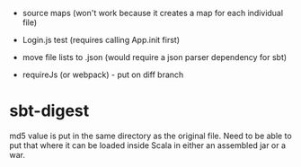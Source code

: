 - source maps (won't work because it creates a map for each individual file)

- Login.js test (requires calling App.init first)




- move file lists to .json (would require a json parser dependency for sbt)


- requireJs (or webpack) - put on diff branch



sbt-digest
==========

md5 value is put in the same directory as the original file. Need to be able to put that where it can be loaded inside Scala in either an assembled jar or a war.
